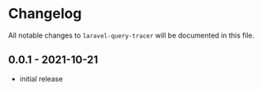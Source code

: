 # Changelog

All notable changes to `laravel-query-tracer` will be documented in this file.

## 0.0.1 - 2021-10-21

- initial release
